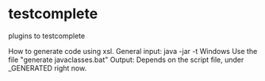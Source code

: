 testcomplete
============

plugins to testcomplete

How to generate code using xsl.
	General input:
		java -jar <saxon jar file> -t <xml file> <xsl file>
	Windows
		Use the file "generate javaclasses.bat"
Output:
	Depends on the script file, under _GENERATED right now.